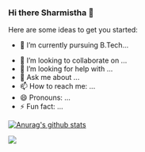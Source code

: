 ### Hi there Sharmistha 👋

<!--
**Sharmi-1999/Sharmi-1999** is a ✨ _special_ ✨ repository because its `README.md` (this file) appears on your GitHub profile.-->

Here are some ideas to get you started:

- 🔭 I’m currently pursuing B.Tech...
<!--- 🌱 I’m currently learning ...-->
- 👯 I’m looking to collaborate on ...
- 🤔 I’m looking for help with ...
- 💬 Ask me about ...
- 📫 How to reach me: ...
- 😄 Pronouns: ...
- ⚡ Fun fact: ...

[![Anurag's github stats](https://github-readme-stats.vercel.app/api?username=Sharmi-1999&show_icons=true&theme=gruvbox)](https://github.com/anuraghazra/github-readme-stats)


<a href="https://sharmi-1999.github.io/Portfolio/">
  <!-- Change the `github-readme-stats.anuraghazra1.vercel.app` to `github-readme-stats.vercel.app`  -->
  <img align="center" src="https://github-readme-stats.anuraghazra1.vercel.app/api/pin/?username=Sharmi-1999&repo=Portfolio&theme=radical" />
</a>
